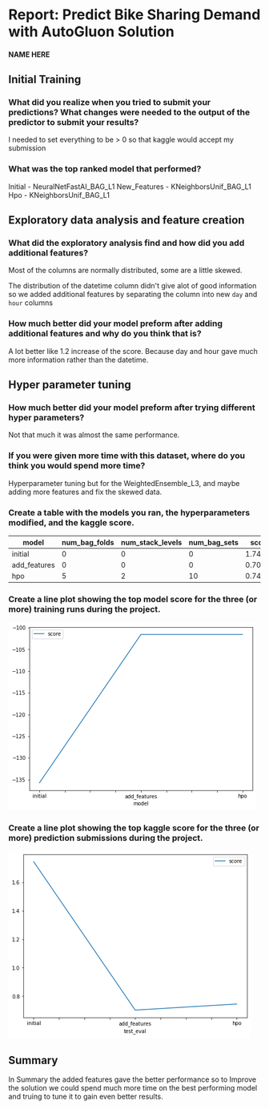 # Report: Predict Bike Sharing Demand with AutoGluon Solution
#### NAME HERE

## Initial Training
### What did you realize when you tried to submit your predictions? What changes were needed to the output of the predictor to submit your results?
I needed to set everything to be > 0 so that kaggle would accept my submission

### What was the top ranked model that performed?
Initial      - NeuralNetFastAI_BAG_L1
New_Features - KNeighborsUnif_BAG_L1
Hpo          - KNeighborsUnif_BAG_L1

## Exploratory data analysis and feature creation
### What did the exploratory analysis find and how did you add additional features?
Most of the columns are normally distributed, some are a little skewed. 

The distribution of the datetime column didn't give alot of good information so we added additional features by separating the column into new `day` and `hour` columns

### How much better did your model preform after adding additional features and why do you think that is?
A lot better like 1.2 increase of the score.
Because day and hour gave much more information rather than the datetime.

## Hyper parameter tuning
### How much better did your model preform after trying different hyper parameters?
Not that much it was almost the same performance.

### If you were given more time with this dataset, where do you think you would spend more time?
Hyperparameter tuning but for the WeightedEnsemble_L3, and maybe adding more features and fix the skewed data.

### Create a table with the models you ran, the hyperparameters modified, and the kaggle score.
|model       |num_bag_folds|num_stack_levels|num_bag_sets|score  |
|------------|-------------|----------------|------------|-------|
|initial     |0            |0               |0           |1.74396|
|add_features|0            |0               |0           |0.70253|
|hpo         |5            |2               |10          |0.74530|

### Create a line plot showing the top model score for the three (or more) training runs during the project.

![model_train_score.png](model_train_score.png)

### Create a line plot showing the top kaggle score for the three (or more) prediction submissions during the project.


![model_test_score.png](model_test_score.png)

## Summary
In Summary the added features gave the better performance so to Improve the solution we could spend much more time on the best performing model and truing to tune it to gain even better results.
 
